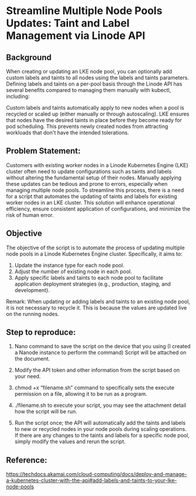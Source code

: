 # Streamline Multiple Node Pools Updates: Taint and Label Management via Linode API

## Background
When creating or updating an LKE node pool, you can optionally add custom labels and taints to all nodes using the labels and taints parameters. Defining labels and taints on a per-pool basis through the Linode API has several benefits compared to managing them manually with kubectl, including:

Custom labels and taints automatically apply to new nodes when a pool is recycled or scaled up (either manually or through autoscaling).
LKE ensures that nodes have the desired taints in place before they become ready for pod scheduling. This prevents newly created nodes from attracting workloads that don't have the intended tolerations.

## Problem Statement:
Customers with existing worker nodes in a Linode Kubernetes Engine (LKE) cluster often need to update configurations such as taints and labels without altering the fundamental setup of their nodes. Manually applying these updates can be tedious and prone to errors, especially when managing multiple node pools. To streamline this process, there is a need for a script that automates the updating of taints and labels for existing worker nodes in an LKE cluster. This solution will enhance operational efficiency, ensure consistent application of configurations, and minimize the risk of human error.


## Objective
The objective of the script is to automate the process of updating multiple node pools in a Linode Kubernetes Engine cluster. Specifically, it aims to:
1. Update the instance type for each node pool.
2. Adjust the number of existing node in each pool.
3. Apply specific labels and taints to each node pool to facilitate application deployment strategies (e.g., production, staging, and development).

Remark: When updating or adding labels and taints to an existing node pool, it is not necessary to recycle it. This is because the values are updated live on the running nodes.

## Step to reproduce:

1. Nano command to save the script on the device that you using (I created a Nanode instance to perform the command) Script will be attached on the document.

2. Modify the API token and other information from the script based on your need.

3. chmod +x “filename.sh” command to specifically sets the execute permission on a file, allowing it to be run as a program.

4. ./filename.sh to execute your script, you may see the attachment detail how the script will be run.

5. Run the script once; the API will automatically add the taints and labels to new or recycled nodes in your node pools during scaling operations. If there are any changes to the taints and labels for a specific node pool, simply modify the values and rerun the script.

## Reference:
https://techdocs.akamai.com/cloud-computing/docs/deploy-and-manage-a-kubernetes-cluster-with-the-api#add-labels-and-taints-to-your-lke-node-pools
